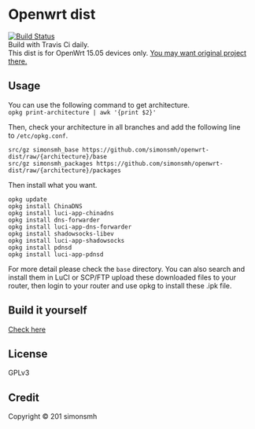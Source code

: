 # Openwrt dist
[![Build Status](https://travis-ci.org/simonsmh/openwrt-dist.svg?branch=master)](https://travis-ci.org/simonsmh/openwrt-dist)  
Build with Travis Ci daily.  
This dist is for OpenWrt 15.05 devices only.
[You may want original project there.](http://openwrt-dist.sourceforge.net)

## Usage
You can use the following command to get architecture.  
`opkg print-architecture | awk '{print $2}'`

Then, check your architecture in all branches and add the following line to `/etc/opkg.conf`. 
```
src/gz simonsmh_base https://github.com/simonsmh/openwrt-dist/raw/{architecture}/base
src/gz simonsmh_packages https://github.com/simonsmh/openwrt-dist/raw/{architecture}/packages
```

Then install what you want.
```
opkg update
opkg install ChinaDNS
opkg install luci-app-chinadns
opkg install dns-forwarder
opkg install luci-app-dns-forwarder
opkg install shadowsocks-libev
opkg install luci-app-shadowsocks
opkg install pdnsd
opkg install luci-app-pdnsd
```
For more detail please check the `base` directory. You can also search and install them in LuCI or SCP/FTP upload these downloaded files to your router, then login to your router and use opkg to install these .ipk file.
## Build it yourself
[Check here](https://github.com/simonsmh/openwrt-dist/blob/master/.travis.yml)

## License
GPLv3

## Credit
Copyright © 201 simonsmh
